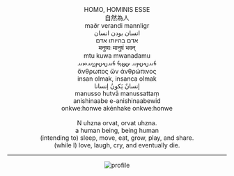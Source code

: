 <div align="center">
HOMO, HOMINIS ESSE<br>
自然為人<br>
maðr verandi mannligr<br>
انسان بودن انسان<br>
אדם בהיותו אדם<br>
मनुष्यः मानुषं भवन्<br>
mtu kuwa mwanadamu<br>
𐬨𐬀𐬱𐬫𐬀 𐬀𐬵𐬎𐬨 𐬨𐬀𐬱𐬫𐬯𐬀𐬙𐬀<br>
ἄνθρωπος ὤν ἀνθρώπινος<br>
insan olmak, insanca olmak<br>
إنسانٌ يَكونُ إنسانا<br>
manusso hutvā manussattaṃ<br>
anishinaabe e-anishinaabewid<br>
onkwe:honwe akénhake onkwe:honwe<br>
<br>
N uhzna orvat, orvat uhzna.
<br>
a human being, being human<br>
(intending to) sleep, move, eat, grow, play, and share.<br>
(while I) love, laugh, cry, and eventually die.

---

![profile](http://github-profile-summary-cards.vercel.app/api/cards/profile-details?username=philoserf&theme=github)
